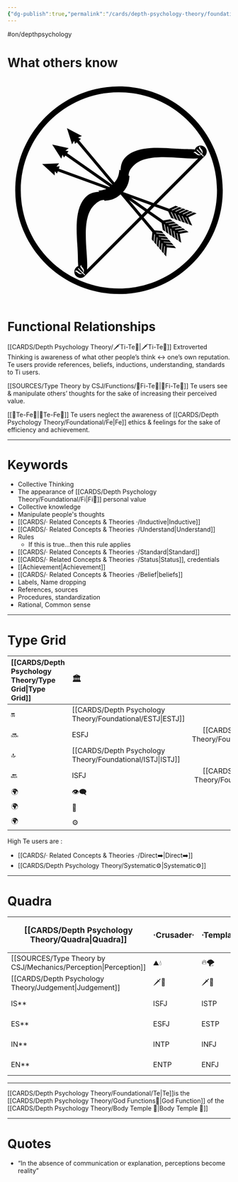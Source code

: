 ```yaml
---
{"dg-publish":true,"permalink":"/cards/depth-psychology-theory/foundational/te/","noteIcon":"1","created":"2022-12-27T21:20:33.776+01:00","updated":"2023-05-26T18:12:50.859+02:00"}
---
```


#on/depthpsychology 
# What others know 
<svg xmlns="http://www.w3.org/2000/svg" viewBox="0 0 936 936" xml:space="preserve" width="center" height="100"><path d="m324.1 828.4 504.1-504.1.2-.2c.1-.1.2-.2.3-.2 9.8-9.8 9.7-26-.4-36-10.1-10.1-26.2-10.3-36-.4-2.8 2.8-4.7 6-5.9 9.5-9-.8-16.9-1.1-16.9-1.1s-40.2-.6-64.2-2.3c-72.6-5-163-11.3-209 34.7-18.4 18.4-20.2 37-21.8 55 0 .5-.1 1-.1 1.5l-4.9-3.2c-1.7 18.3-3.5 37.3-27 60.8s-42.4 25.3-60.8 27l3.2 4.9c-.5 0-1 .1-1.5.1-18 1.7-36.6 3.4-55 21.8-46 46-39.7 136.4-34.7 209 1.7 23.9 2.3 63.9 2.3 63.9s.3 7.9 1.2 17c-3.4 1.2-6.7 3.1-9.4 5.9-9.8 9.8-9.7 26 .4 36 10.1 10.1 26.2 10.3 36 .4-.3.1-.2.1-.1 0-.1 0-.1 0 0 0zm8-100.1c-4.8-69.3-10.7-155.6 30.8-197.1 15-15 24.8-21.1 41.5-22.7.5 0 1-.1 1.5-.1l1.7 4c19.8-1.9 44.4-4.2 72.3-32.1 27.9-27.9 30.3-52.5 32.1-72.3l-4-1.7c0-.5.1-1 .1-1.5 1.6-16.8 7.6-26.5 22.7-41.5 41.5-41.5 127.8-35.6 197.1-30.8 28.5 2 53.5 3.7 72 1.8l-466 466c1.9-18.6.2-43.5-1.8-72z"/><path d="m298 794.2 18.5 18.5c.9-1.3 1.3-2.5 1.4-3.7.1-1.2-.3-2.8-1.2-4.6-.9-1.8-2.9-4.7-6.2-8.5-2.7-3.2-4.2-5.7-4.7-7.4-.4-1.7.1-3.4 1.7-4.9.5-.5 1.4-1.2 2.7-2l.7.7c-.6.6-.9 1.1-1 1.6-.1.7.1 1.6.6 2.6s1.7 2.6 3.5 4.8c2.9 3.6 4.8 6.4 5.7 8.4.6 1.5 1 3.2 1 5 0 1.9-.2 3.5-.7 4.9-.5 1.4-1.3 2.9-2.4 4.2l8.6 8.6-2.3 2.3-8.6-8.6c-2.1 1.7-4.4 2.6-6.9 3-2.5.3-4.9 0-7.3-.9-1.8-.7-4.6-2.6-8.5-5.8-2.3-1.9-4-3.1-5-3.5-1-.5-1.8-.7-2.4-.5-.4.1-1 .4-1.6 1.1l-.7-.7c.9-1.4 1.6-2.3 2-2.7.8-.8 1.8-1.3 3-1.6 1.2-.2 2.4 0 3.7.6 1.3.6 3.2 1.9 5.7 4.1 3.7 3.1 6.5 5.2 8.4 6.1 1.9.9 3.4 1.3 4.6 1.2 1.2-.1 2.5-.5 3.8-1.4l-18.5-18.5 2.4-2.4zm497.7-497.8 18.5 18.5c.9-1.3 1.3-2.5 1.4-3.7.1-1.2-.3-2.8-1.2-4.6-.9-1.8-2.9-4.7-6.2-8.5-2.7-3.2-4.2-5.7-4.7-7.4-.4-1.7.1-3.4 1.7-4.9.5-.5 1.4-1.2 2.7-2l.7.7c-.6.6-.9 1.1-1 1.6-.1.7.1 1.6.6 2.6s1.7 2.6 3.5 4.8c2.9 3.6 4.8 6.4 5.7 8.4.6 1.5 1 3.2 1 5 0 1.9-.2 3.5-.7 4.9-.5 1.4-1.3 2.9-2.4 4.2l8.6 8.6-2.3 2.3-8.6-8.6c-2.1 1.7-4.4 2.6-6.9 3-2.5.3-4.9 0-7.3-.9-1.8-.7-4.6-2.6-8.5-5.8-2.3-1.9-4-3.1-5-3.5-1-.5-1.8-.7-2.4-.5-.4.1-1 .4-1.6 1.1l-.7-.7c.9-1.4 1.6-2.3 2-2.7.8-.8 1.8-1.3 3-1.6 1.2-.2 2.4 0 3.7.6 1.3.6 3.2 1.9 5.7 4.1 3.7 3.1 6.5 5.2 8.4 6.1 1.9.9 3.4 1.3 4.6 1.2 1.2-.1 2.5-.5 3.8-1.4l-18.5-18.5 2.4-2.4z" style="fill:#fff"/><path d="m271 275.3-21.4-67.6 62.8 32.8-26.4 10.6-15 24.2z"/><path d="m283.4 273.3-9.2-36.2 34.1 15.4-24.9 20.8z"/><path d="m654.8 648.6-8.2-9.7-29.6-2.6-339.7-404.9-1.1 1-6.9 5.8-1.2.9L607.9 644l-2.6 29.6 8.2 9.8 2.8-31.7 2.2 2.7-2.7 31.6 8.2 9.8 2.7-31.7 2.3 2.7-2.8 31.7 8.2 9.8 2.8-31.7 2.2 2.7-2.7 31.6 8.2 9.8 2.7-31.7 2.3 2.7-2.8 31.7 8.2 9.8 2.8-31.7 2.2 2.7-2.7 31.6 8.2 9.8 3.3-38 37.9 3.3-8.2-9.8-31.6-2.7-2.2-2.7 31.6 2.8-8.2-9.8-31.6-2.8-2.2-2.7 31.5 2.8-8.2-9.8-31.6-2.7-2.2-2.7 31.6 2.8-8.2-9.8-31.6-2.8-2.2-2.7 31.5 2.8-8.2-9.8-31.6-2.7-2.2-2.7zM226 335.8l-38.2-59.7 69.2 15.5-22.7 17.1-8.3 27.1z"/><path d="M237.4 330.7 219.2 298l36.9 6-18.7 26.7z"/><path d="m693.3 597.1-10.5-7.3-29.2 5.1-432.9-303.1-.8 1.2-5.2 7.4-.9 1.2 433 303.2 5.1 29.2 10.5 7.3-5.5-31.3 2.8 2 5.6 31.3 10.4 7.4-5.5-31.4 2.9 2 5.5 31.3L689 660l-5.5-31.3 2.9 2 5.5 31.3 10.5 7.3-5.6-31.3 2.9 2 5.5 31.3 10.5 7.3-5.6-31.3 2.9 2 5.5 31.3 10.5 7.3-6.6-37.6 37.5-6.6-10.5-7.3-31.2 5.5-2.9-2 31.2-5.5-10.4-7.3-31.2 5.5-2.9-2 31.2-5.5-10.4-7.3-31.3 5.5-2.8-2 31.2-5.5-10.5-7.4-31.2 5.5-2.8-2 31.2-5.5-10.5-7.3-31.2 5.5-2.8-2zM198.1 405.9l-52.4-47.8 70.9-3-17.5 22.4-1 28.4z"/><path d="m207.9 398-26.1-26.8 37.2-3.7-11.1 30.5z"/><path d="m717.1 537.4-12-4.4-26.8 12.5-496.7-180.7-.5 1.3-3.1 8.5-.5 1.4 496.7 180.8 12.5 26.9 12 4.4-13.4-28.9 3.3 1.2 13.4 28.9 12 4.3-13.4-28.8 3.3 1.2 13.4 28.8 12 4.4-13.4-28.8 3.2 1.2 13.5 28.8 12 4.3-13.5-28.8 3.3 1.2 13.4 28.8 12.1 4.4-13.5-28.8 3.3 1.2 13.4 28.8 12 4.4-16.1-34.6 34.5-16.1-12-4.4-28.7 13.4-3.3-1.2 28.7-13.4-12-4.4-28.7 13.4-3.3-1.2 28.7-13.4-12-4.3-28.7 13.4-3.2-1.2 28.7-13.4-12-4.4-28.8 13.4-3.2-1.2 28.7-13.4-12-4.3-28.7 13.4-3.3-1.2z"/><path d="M903.3 467.1c-.6-240.4-195.9-434.9-436.2-434.4S32.2 228.6 32.7 468.9s195.8 434.8 436.2 434.3 434.9-195.8 434.4-436.1zM56 469.4C55.5 242.1 239.3 57.5 466.6 57S878.5 240.3 879 467.6 695.6 879.5 468.4 880 56.5 696.7 56 469.4z"/></svg>
# Functional Relationships 

[[CARDS/Depth Psychology Theory/🗡️Ti-Te🏹\|🗡️Ti-Te🏹]]
Extroverted Thinking is awareness of what other people’s think ↔️ one’s own reputation. Te users provide references, beliefs, inductions, understanding, standards to Ti users. 

[[SOURCES/Type Theory by CSJ/Functions/🧭Fi-Te🏹\|🧭Fi-Te🏹]]
Te users see & manipulate others’ thoughts for the sake of increasing their perceived value.  

[[🏹Te-Fe💉\|🏹Te-Fe💉]]
Te users neglect the awareness of [[CARDS/Depth Psychology Theory/Foundational/Fe\|Fe]] ethics & feelings for the sake of efficiency and achievement.  

--- 
# Keywords
- Collective Thinking
- The appearance of [[CARDS/Depth Psychology Theory/Foundational/Fi\|Fi🧭]] personal value 
- Collective knowledge
- Manipulate people's thoughts 
- [[CARDS/· Related Concepts & Theories ·/Inductive\|Inductive]]
- [[CARDS/· Related Concepts & Theories ·/Understand\|Understand]]
- Rules
	- If this is true...then this rule applies 
- [[CARDS/· Related Concepts & Theories ·/Standard\|Standard]]
- [[CARDS/· Related Concepts & Theories ·/Status\|Status]], credentials
- [[Achievement\|Achievement]]
- [[CARDS/· Related Concepts & Theories ·/Belief\|beliefs]]
- Labels, Name dropping
- References, sources 
- Procedures, standardization
- Rational, Common sense

---
# Type Grid 
| [[CARDS/Depth Psychology Theory/Type Grid\|Type Grid]]         | <font size="4"> 🏛️</font> | <font size="4"> 🧰</font> | <font size="4"> 🔮</font> | <font size="4"> 🦄</font> | 💬 |💬| 💬 |
|:--------------------- |:------------------------- |:-------------------------:|:------------------------------------------------ |:------------------------- |:--------------------------- |:--------------------------- |:--------------------------- |
| 🔛| [[CARDS/Depth Psychology Theory/Foundational/ESTJ\|ESTJ]]|ESTP| [[CARDS/Depth Psychology Theory/Foundational/ENTJ\|ENTJ]]| ENFJ| ➡️| 👋| 🏆|
| 🔜| ESFJ|[[CARDS/Depth Psychology Theory/Foundational/ESFP\|ESFP]] |ENTP| [[CARDS/Depth Psychology Theory/Foundational/ENFP\|ENFP]]| ↪️| 👋| 🏃‍♂️                       |
| 🔝| [[CARDS/Depth Psychology Theory/Foundational/ISTJ\|ISTJ]]|ISTP| [[CARDS/Depth Psychology Theory/Foundational/INTJ\|INTJ]]| INFJ| 🧘‍♂️ | 🏃‍♂️ | 🔙 | 
| 🔙| ISFJ|[[CARDS/Depth Psychology Theory/Foundational/ISFP\|ISFP]]| INTP| [[CARDS/Depth Psychology Theory/Foundational/INFP\|INFP]]| ↪️| 🧘‍♂️| 🏆                          |
|🌍 | 👁️‍🗨️|👁️‍🗨️| 🧲| 🧲||                             |                             |
| 🌍 | 🐜|🦊| 🦊| 🐜||                             |                             |
|🌍| ⚙️|👀| ⚙️| 👀|                             |                             |                             |
High Te users are : 
- [[CARDS/· Related Concepts & Theories ·/Direct➡️\|Direct➡️]] 
- [[CARDS/Depth Psychology Theory/Systematic⚙️\|Systematic⚙️]] 
---
# Quadra  
| <font size="4"> [[CARDS/Depth Psychology Theory/Quadra\|Quadra]]</font>| <font size="4"> ·Crusader·</font> | <font size="4"> ·Templar·</font> | <font size="4"> ==·[[CARDS/Depth Psychology Theory/Wayfarer🌠⚖️\|Wayfarer🌠⚖️]]·==</font> | <font size="4"> ==·[[CARDS/Depth Psychology Theory/Philosopher⚖️🏞️\|Philosopher⚖️🏞️]]·==</font> |
| -------------- | ------------------------- | ------------------------ | ------------------------ | ------------------------- |
| [[SOURCES/Type Theory by CSJ/Mechanics/Perception\|Perception]] | ⛰️💧  | 🔥🌪️ | 🔥🌪️ | ⛰️💧 |
| [[CARDS/Depth Psychology Theory/Judgement\|Judgement]]  | 🗡️💉  | 🗡️💉 | [[SOURCES/Type Theory by CSJ/Functions/🧭Fi-Te🏹\|🧭Fi-Te🏹]] |[[SOURCES/Type Theory by CSJ/Functions/🧭Fi-Te🏹\|🧭Fi-Te🏹]]   |
| IS**             | ISFJ             | ISTP            | ==[[CARDS/Depth Psychology Theory/Foundational/ISFP\|ISFP]]==              | ==[[CARDS/Depth Psychology Theory/Foundational/ISTJ\|ISTJ]]==                  |
| ES**             |ESFJ                | ESTP              | ==[[CARDS/Depth Psychology Theory/Foundational/ESFP\|ESFP]]==               | ==[[CARDS/Depth Psychology Theory/Foundational/ESTJ\|ESTJ]]==                  |
| IN**             | INTP              | INFJ               | ==[[CARDS/Depth Psychology Theory/Foundational/INTJ\|INTJ]]==             | ==[[CARDS/Depth Psychology Theory/Foundational/INFP\|INFP]]==                  |
| EN**             | ENTP                | ENFJ              | ==[[CARDS/Depth Psychology Theory/Foundational/ENTJ\|ENTJ]]==              | ==[[CARDS/Depth Psychology Theory/Foundational/ENFP\|ENFP]]==                  |

---
[[CARDS/Depth Psychology Theory/Foundational/Te\|Te]]is the [[CARDS/Depth Psychology Theory/God Functions🙏\|God Function]] of the [[CARDS/Depth Psychology Theory/Body Temple 🌳\|Body Temple 🌳]]

---
# Quotes 
- “In the absence of communication or explanation, perceptions become reality”